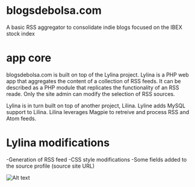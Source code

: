 # blogsdebolsa.com
A basic RSS aggregator to consolidate indie blogs focused on the IBEX stock index

# app core
blogsdebolsa.com is built on top of the Lylina project. Lylina is a PHP web app that aggregates the content of a collection of RSS feeds. It can be described as a PHP module that replicates the functionality of an RSS reade. Only the site admin can modify the selection of RSS sources.

Lylina is in turn built on top of another project, Lilina. Lyline adds MySQL support to Lilina. Lilina leverages Magpie to retreive and process RSS and Atom feeds.

# Lylina modifications
-Generation of RSS feed
-CSS style modifications
-Some fields added to the source profile (source site URL)


![Alt text](https://github.com/daniel-blazquez/blogsdebolsa.com/home1.png)

